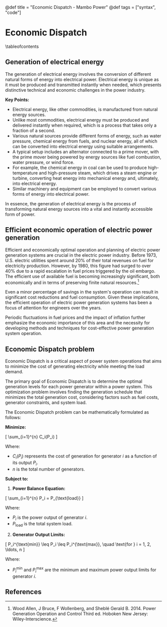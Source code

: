 @def title = "Economic Dispatch - Mambo Power"
@def tags = ["syntax", "code"]

# Economic Dispatch

\tableofcontents <!-- you can use \toc as well -->

## Generation of electrical energy

The generation of electrical energy involves the conversion of different natural forms of energy into electrical power. Electrical energy is unique as it must be produced and transmitted instantly when needed, which presents distinctive technical and economic challenges in the power industry.

**Key Points:**

- Electrical energy, like other commodities, is manufactured from natural energy sources.
- Unlike most commodities, electrical energy must be produced and delivered instantly when required, which is a process that takes only a fraction of a second.
- Various natural sources provide different forms of energy, such as water pressure, chemical energy from fuels, and nuclear energy, all of which can be converted into electrical energy using suitable arrangements.
- A typical setup includes an alternator connected to a prime mover, with the prime mover being powered by energy sources like fuel combustion, water pressure, or wind force.
- For example, the chemical energy in coal can be used to produce high-temperature and high-pressure steam, which drives a steam engine or turbine, converting heat energy into mechanical energy and, ultimately, into electrical energy.
- Similar machinery and equipment can be employed to convert various forms of energy into electrical power.

In essence, the generation of electrical energy is the process of transforming natural energy sources into a vital and instantly accessible form of power.

## Efficient economic operation of electric power generation 

Efficient and economically optimal operation and planning of electric power generation systems are crucial in the electric power industry. Before 1973, U.S. electric utilities spent around 20% of their total revenues on fuel for electricity production. However, by 1980, this figure had surged to over 40% due to a rapid escalation in fuel prices triggered by the oil embargo. The efficient use of available fuel is becoming increasingly significant, both economically and in terms of preserving finite natural resources.[^1]

Even a minor percentage of savings in the system's operation can result in significant cost reductions and fuel consumption. Given these implications, the efficient operation of electric power generation systems has been a focus of attention for engineers over the years.

Periodic fluctuations in fuel prices and the impact of inflation further emphasize the economic importance of this area and the necessity for developing methods and techniques for cost-effective power generation system operation.


## Economic Dispatch problem

Economic Dispatch is a critical aspect of power system operations that aims to minimize the cost of generating electricity while meeting the load demand. 

The primary goal of Economic Dispatch is to determine the optimal generation levels for each power generator within a power system. This optimization problem involves finding the generation schedule that minimizes the total generation cost, considering factors such as fuel costs, generator constraints, and system load.


The Economic Dispatch problem can be mathematically formulated as follows:

**Minimize:**

\[
\sum_{i=1}^{n} C_i(P_i)
\]

Where:
- $C_i(P_i)$ represents the cost of generation for generator $i$ as a function of its output $P_i$.
- $n$ is the total number of generators.

**Subject to:**

1. **Power Balance Equation:**

\[
\sum_{i=1}^{n} P_i = P_{\text{load}}
\]

Where:
- $P_i$ is the power output of generator $i$.
- $P_{\text{load}}$ is the total system load.

2. **Generator Output Limits:**

\[
P_i^{\text{min}} \leq P_i \leq P_i^{\text{max}}, \quad \text{for } i = 1, 2, \ldots, n
\]

Where:
- $P_i^{\text{min}}$ and $P_i^{\text{max}}$ are the minimum and maximum power output limits for generator $i$.



## References
[^1]: Wood Allen, J Bruce, F Wollenberg, and Sheblé Gerald B. 2014. Power Generation Operation and Control Third ed. Hoboken New Jersey: Wiley-Interscience.

